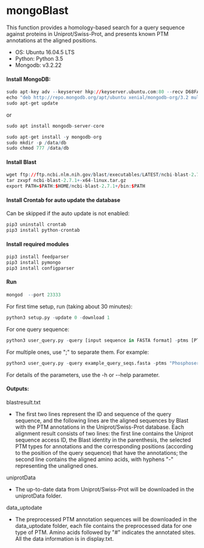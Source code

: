 # mongoBlast
This function provides a homology-based search for a query sequence against proteins in Uniprot/Swiss-Prot, and presents known PTM annotations at the aligned positions.
- OS: Ubuntu 16.04.5 LTS
- Python: Python 3.5 
- Mongodb: v3.2.22  

#### Install MongoDB:  
```r
sudo apt-key adv --keyserver hkp://keyserver.ubuntu.com:80 --recv D68FA50FEA312927
echo "deb http://repo.mongodb.org/apt/ubuntu xenial/mongodb-org/3.2 multiverse" | sudo tee /etc/apt/sources.list.d/mongodb-org-3.2.list
sudo apt-get update
```
or 
```r
sudo apt install mongodb-server-core  
```
```r
sudo apt-get install -y mongodb-org
sudo mkdir -p /data/db  
sudo chmod 777 /data/db
```
#### Install Blast
```r
wget ftp://ftp.ncbi.nlm.nih.gov/blast/executables/LATEST/ncbi-blast-2.7.1+-x64-linux.tar.gz  
tar zxvpf ncbi-blast-2.7.1+-x64-linux.tar.gz  
export PATH=$PATH:$HOME/ncbi-blast-2.7.1+/bin:$PATH  
```
#### Install Crontab for auto update the database
Can be skipped if the auto update is not enabled:
```r
pip3 uninstall crontab  
pip3 install python-crontab  
```
#### Install required modules
```r
pip3 install feedparser
pip3 install pymongo
pip3 install configparser
```

#### Run
```r
mongod  --port 23333
```
For first time setup, run (taking about 30 minutes): 
```r
python3 setup.py -update 0 -download 1
```

For one query sequence: 
```r
python3 user_query.py -query [input sequence in FASTA format] -ptms [PTMs to be annotated.]  -o [output folder]
```
For multiple ones, use \";\" to separate them.
For example:
```r
python3 user_query.py -query example_query_seqs.fasta -ptms "Phosphoserine;Phosphothreonine;Phosphotyrosine"  -o blastoutput
```

For details of the parameters, use the -h or --help parameter.



#### Outputs:  
blastresult.txt
- The first two lines represent the ID and sequence of the query sequence, 
and the following lines are the aligned sequences by Blast with the PTM annotations 
in the Uniprot/Swiss-Prot database. Each alignment result consists of two lines: 
the first line contains the Uniprot sequence access ID, 
the Blast identity in the parenthesis, 
the selected PTM types for annotations and the corresponding positions 
(according to the position of the query sequence) that have the annotations; 
the second line contains the aligned amino acids, with hyphens "-" representing the unaligned ones.

uniprotData
- The up-to-date data from Uniprot/Swiss-Prot will be downloaded in the uniprotData folder.

data_uptodate
- The preprocessed PTM annotation sequences will be downloaded in the data_uptodate folder, each file contains the preprocessed data for one type of PTM. Amino acids followed by "#" indicates the annotated sites.
All the data information is in display.txt.



